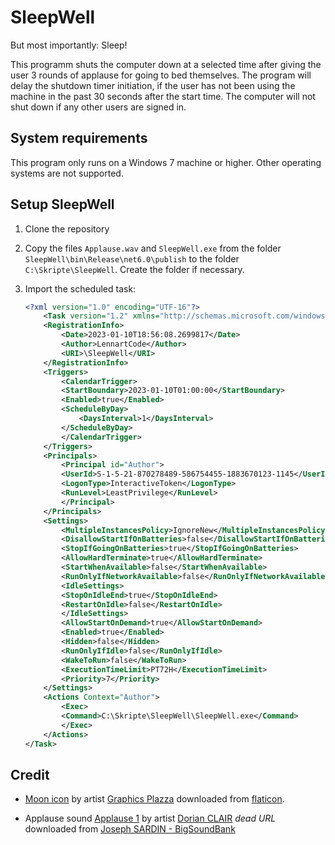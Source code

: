 # SleepWell

But most importantly: Sleep!

This programm shuts the computer down at a selected time after giving the user 3 rounds of applause for going to bed themselves. The program will delay the shutdown timer initiation, if the user has not been using the machine in the past 30 seconds after the start time. The computer will not shut down if any other users are signed in.

## System requirements

This program only runs on a Windows 7 machine or higher. Other operating systems are not supported.

## Setup SleepWell

1. Clone the repository
2. Copy the files `Applause.wav` and `SleepWell.exe` from the folder `SleepWell\bin\Release\net6.0\publish` to the folder `C:\Skripte\SleepWell`. Create the folder if necessary.
3. Import the scheduled task:

    ```xml
    <?xml version="1.0" encoding="UTF-16"?>
        <Task version="1.2" xmlns="http://schemas.microsoft.com/windows/2004/02/mit/task">
        <RegistrationInfo>
            <Date>2023-01-10T18:56:08.2699817</Date>
            <Author>LennartCode</Author>
            <URI>\SleepWell</URI>
        </RegistrationInfo>
        <Triggers>
            <CalendarTrigger>
            <StartBoundary>2023-01-10T01:00:00</StartBoundary>
            <Enabled>true</Enabled>
            <ScheduleByDay>
                <DaysInterval>1</DaysInterval>
            </ScheduleByDay>
            </CalendarTrigger>
        </Triggers>
        <Principals>
            <Principal id="Author">
            <UserId>S-1-5-21-870278489-586754455-1883670123-1145</UserId>
            <LogonType>InteractiveToken</LogonType>
            <RunLevel>LeastPrivilege</RunLevel>
            </Principal>
        </Principals>
        <Settings>
            <MultipleInstancesPolicy>IgnoreNew</MultipleInstancesPolicy>
            <DisallowStartIfOnBatteries>false</DisallowStartIfOnBatteries>
            <StopIfGoingOnBatteries>true</StopIfGoingOnBatteries>
            <AllowHardTerminate>true</AllowHardTerminate>
            <StartWhenAvailable>false</StartWhenAvailable>
            <RunOnlyIfNetworkAvailable>false</RunOnlyIfNetworkAvailable>
            <IdleSettings>
            <StopOnIdleEnd>true</StopOnIdleEnd>
            <RestartOnIdle>false</RestartOnIdle>
            </IdleSettings>
            <AllowStartOnDemand>true</AllowStartOnDemand>
            <Enabled>true</Enabled>
            <Hidden>false</Hidden>
            <RunOnlyIfIdle>false</RunOnlyIfIdle>
            <WakeToRun>false</WakeToRun>
            <ExecutionTimeLimit>PT72H</ExecutionTimeLimit>
            <Priority>7</Priority>
        </Settings>
        <Actions Context="Author">
            <Exec>
            <Command>C:\Skripte\SleepWell\SleepWell.exe</Command>
            </Exec>
        </Actions>
    </Task>
    ```

## Credit

- [Moon icon](https://www.flaticon.com/free-icon/moon_9334092) by artist [Graphics Plazza](https://www.flaticon.com/authors/graphics-plazza) downloaded from [flaticon](www.flaticon.com).

- Applause sound [Applause 1](https://bigsoundbank.com/detail-2363-applause-1.html) by artist [Dorian CLAIR](https://dorianclair.wixsite.com/sondier) *dead URL* downloaded from [Joseph SARDIN - BigSoundBank](https://bigsoundbank.com/)
